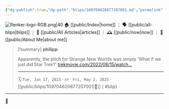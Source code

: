 ```yaml
---
{"dg-publish":true,"dg-path":"blips/109704620877207001.md","permalink":"/blips/109704620877207001/","title":"philipp on mastodon @ 2023-01-17","created":"2023-01-17T12:47:49","updated":"2025-05-02T08:50:43"}
---
```



<div class="transclusion internal-embed is-loaded"><div class="markdown-embed">




![flenker-logo-RGB.png|40](/img/user/attachments/flenker-logo-RGB.png)
🏠 [[public/Index\|home]]  ⋮ 🗣️ [[public/all-blips\|blips]] ⋮  📝 [[public/All Articles\|articles]]  ⋮ 🕰️ [[public/now\|now]] ⋮ 🪪 [[public/About Me\|about me]]


</div></div>


> [!summary] **philipp**:
>
> Apparently, the pitch for Strange New Worlds was simply 'What if we just did Star Trek?' [trekmovie.com/2022/08/15/watch…](https://trekmovie.com/2022/08/15/watch-strange-new-worlds-showrunner-says-series-pitch-was-what-if-we-just-did-star-trek/)
> - - -
>
> 🗓️ <code>Tue, Jan 17, 2023</code>  · ✏️ <code> Fri, May 2, 2025</code>  · [[public/blips/109704620877207001\|🔗]]
{ #blip}


- - -

 👾
